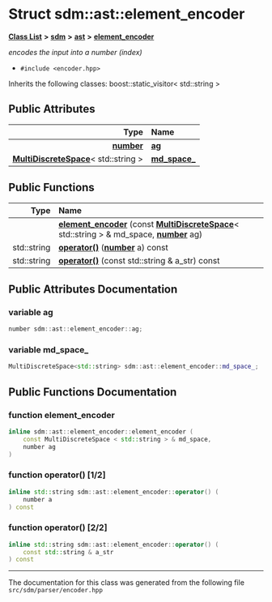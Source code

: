 
<NavBar active_item_id="2"/>

# Struct sdm::ast::element\_encoder


[**Class List**](annotated.md) **>** [**sdm**](namespacesdm.md) **>** [**ast**](namespacesdm_1_1ast.md) **>** [**element\_encoder**](structsdm_1_1ast_1_1element__encoder.md)



_encodes the input into a number (index)_ 

* `#include <encoder.hpp>`



Inherits the following classes: boost::static_visitor< std::string >










## Public Attributes

| Type | Name |
| ---: | :--- |
|  [**number**](namespacesdm.md#typedef-number) | [**ag**](structsdm_1_1ast_1_1element__encoder.md#variable-ag)  <br> |
|  [**MultiDiscreteSpace**](classsdm_1_1MultiDiscreteSpace.md)&lt; std::string &gt; | [**md\_space\_**](structsdm_1_1ast_1_1element__encoder.md#variable-md-space-)  <br> |


## Public Functions

| Type | Name |
| ---: | :--- |
|   | [**element\_encoder**](structsdm_1_1ast_1_1element__encoder.md#function-element-encoder) (const [**MultiDiscreteSpace**](classsdm_1_1MultiDiscreteSpace.md)&lt; std::string &gt; & md\_space, [**number**](namespacesdm.md#typedef-number) ag) <br> |
|  std::string | [**operator()**](structsdm_1_1ast_1_1element__encoder.md#function-operator()-1-2) ([**number**](namespacesdm.md#typedef-number) a) const<br> |
|  std::string | [**operator()**](structsdm_1_1ast_1_1element__encoder.md#function-operator()-2-2) (const std::string & a\_str) const<br> |








## Public Attributes Documentation


### variable ag 


```cpp
number sdm::ast::element_encoder::ag;
```



### variable md\_space\_ 


```cpp
MultiDiscreteSpace<std::string> sdm::ast::element_encoder::md_space_;
```


## Public Functions Documentation


### function element\_encoder 


```cpp
inline sdm::ast::element_encoder::element_encoder (
    const MultiDiscreteSpace < std::string > & md_space,
    number ag
) 
```



### function operator() [1/2]


```cpp
inline std::string sdm::ast::element_encoder::operator() (
    number a
) const
```



### function operator() [2/2]


```cpp
inline std::string sdm::ast::element_encoder::operator() (
    const std::string & a_str
) const
```



------------------------------
The documentation for this class was generated from the following file `src/sdm/parser/encoder.hpp`